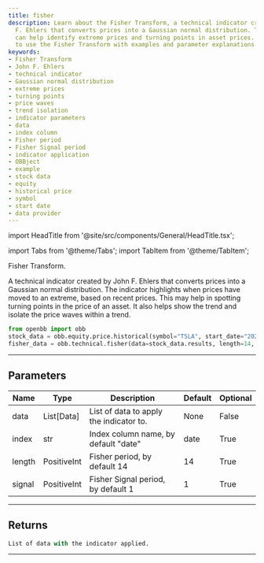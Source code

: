```yaml
---
title: fisher
description: Learn about the Fisher Transform, a technical indicator created by John
  F. Ehlers that converts prices into a Gaussian normal distribution. This indicator
  can help identify extreme prices and turning points in asset prices. Discover how
  to use the Fisher Transform with examples and parameter explanations.
keywords:
- Fisher Transform
- John F. Ehlers
- technical indicator
- Gaussian normal distribution
- extreme prices
- turning points
- price waves
- trend isolation
- indicator parameters
- data
- index column
- Fisher period
- Fisher Signal period
- indicator application
- OBBject
- example
- stock data
- equity
- historical price
- symbol
- start date
- data provider
---
```


import HeadTitle from '@site/src/components/General/HeadTitle.tsx';

<HeadTitle title="technical /fisher - Reference | OpenBB Platform Docs" />

<!-- markdownlint-disable MD012 MD031 MD033 -->

import Tabs from '@theme/Tabs';
import TabItem from '@theme/TabItem';

Fisher Transform.

A technical indicator created by John F. Ehlers that converts prices into a Gaussian
normal distribution. The indicator highlights when prices have moved to an extreme,
based on recent prices.
This may help in spotting turning points in the price of an asset. It also helps
show the trend and isolate the price waves within a trend.
```python
from openbb import obb
stock_data = obb.equity.price.historical(symbol="TSLA", start_date="2023-01-01", provider="fmp")
fisher_data = obb.technical.fisher(data=stock_data.results, length=14, signal=1)
```


---

## Parameters

<Tabs>
<TabItem value="standard" label="Standard">

| Name | Type | Description | Default | Optional |
| ---- | ---- | ----------- | ------- | -------- |
| data | List[Data] | List of data to apply the indicator to. | None | False |
| index | str | Index column name, by default "date" | date | True |
| length | PositiveInt | Fisher period, by default 14 | 14 | True |
| signal | PositiveInt | Fisher Signal period, by default 1 | 1 | True |
</TabItem>

</Tabs>

---

## Returns

```python wordwrap
List of data with the indicator applied.
```

---

